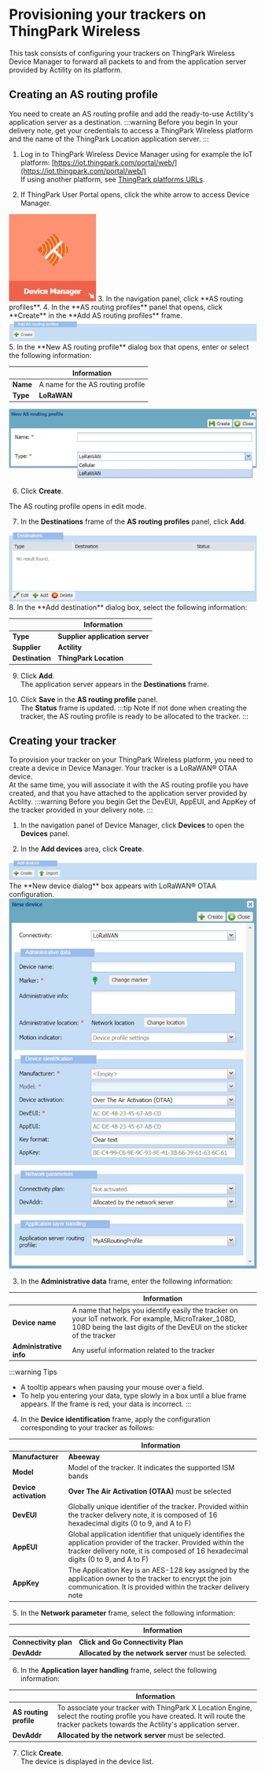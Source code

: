 
# Provisioning your trackers on ThingPark Wireless
This task consists of configuring your trackers on ThingPark Wireless Device Manager to forward all packets to and from the application server provided by Actility on its platform.
## Creating an AS routing profile
You need to create an AS routing profile and add the ready-to-use Actility's application server as a destination.
:::warning Before you begin
 In your delivery note, get your credentials to access a ThingPark Wireless platform and the name of the ThingPark Location application server.
:::
 
1. Log in to ThingPark Wireless Device Manager using for example the IoT platform: [https://iot.thingpark.com/portal/web/](https://iot.thingpark.com/portal/web/)<br/>
   If using another platform, see [ThingPark platforms URLs](/D-Reference/ThingParkLocationURLs/).<br/>

2. If ThingPark User Portal opens, click the white arrow to access Device Manager.
<img src="./images/DeviceManagerArrow_177x177.png" border="0" />
3. In the navigation panel, click **AS routing profiles**.
4. In the **AS routing profiles** panel that opens, click **Create** in the **Add AS routing profiles** frame.
<img src="./images/NewASRP_DB_680x60.png" border="0" />
5. In the **New AS routing profile** dialog box that opens, enter or select the following information:

|   | Information | 
| - | ----------- | 
| **Name** |  A name for the AS routing profile | 
| **Type** |  **LoRaWAN** | 
<img src="images/NewASRP_LoRAWAN_687x193.png" border="0" />

6. Click **Create**.

The AS routing profile opens in edit mode.

7. In the **Destinations** frame of the **AS routing profiles** panel, click **Add**.
<img src="./images/ASRP_DestinationFrame_675x187.png" border="0" />
8. In the **Add destination** dialog box, select the following information:

|   | Information | 
| - | ----------- | 
| **Type** |  **Supplier application server** | 
| **Supplier** |  **Actility** | 
| **Destination** |  **ThingPark Location** | 

9. Click **Add**.<br/>
The application server appears in the **Destinations** frame.

10. Click **Save** in the **AS routing profile** panel.<br/>
The **Status** frame is updated. 
:::tip Note
 If not done when creating the tracker, the AS routing profile is ready to be allocated to the tracker.
:::

## Creating your tracker
To provision your tracker on your ThingPark Wireless platform, you need to create a device in Device Manager. Your tracker is a LoRaWAN® OTAA device.<br/>
At the same time, you will associate it with the AS routing profile you have created, and that you have attached to the application server provided by Actility.
:::warning Before you begin
 Get the DevEUI, AppEUI, and AppKey of the tracker provided in your delivery note.
:::
1. In the navigation panel of Device Manager, click **Devices** to open the **Devices** panel.<br/>

2. In the **Add devices** area, click **Create**.
<img src="./images/CreateDevice2_653x52.png" border="0" />
The **New device dialog** box appears with LoRaWAN® OTAA configuration.
<img src="./images/NewDeviceDB_652x972.png" border="0" />

3. In the **Administrative data** frame, enter the following information:

|   | Information | 
| - | ----------- | 
| **Device name** |  A name that helps you identify easily the tracker on your IoT network. For example, MicroTraker_108D, 108D being the last digits of the DevEUI on the sticker of the tracker | 
| **Administrative info** |  Any useful information related to the tracker | 
:::warning Tips
 * A tooltip appears when pausing your mouse over a field.
 * To help you entering your data, type slowly in a box until a blue frame appears. If the frame is red, your data is incorrect.
:::

4. In the **Device identification** frame, apply the configuration corresponding to your tracker as follows:

|   | Information | 
| - | ----------- | 
| **Manufacturer** |  **Abeeway** | 
| **Model** |  Model of the tracker. It indicates the supported ISM bands | 
| **Device activation** |  **Over The Air Activation (OTAA)** must be selected | 
| **DevEUI** |  Globally unique identifier of the tracker. Provided within the tracker delivery note, it is composed of 16 hexadecimal digits (0 to 9, and A to F) | 
| **AppEUI** |  Global application identifier that uniquely identifies the application provider of the tracker. Provided within the tracker delivery note, it is composed of 16 hexadecimal digits (0 to 9, and A to F) | 
| **AppKey** |  The Application Key is an AES-128 key assigned by the application owner to the tracker to encrypt the join communication. It is provided within the tracker delivery note | 
5. In the **Network parameter** frame, select the following information:

|   | Information | 
| - | ----------- | 
| **Connectivity plan** |  **Click and Go Connectivity Plan** | 
| **DevAddr** |  **Allocated by the network server** must be selected. | 
6. In the **Application layer handling** frame, select the following information:

|   | Information | 
| - | ----------- | 
| **AS routing profile** |  To associate your tracker with ThingPark X Location Engine, select the routing profile you have created. It will route the tracker packets towards the Actility's application server. | 
| **DevAddr** |  **Allocated by the network server** must be selected. | 
7. Click **Create**.<br/>
The device is displayed in the device list.

